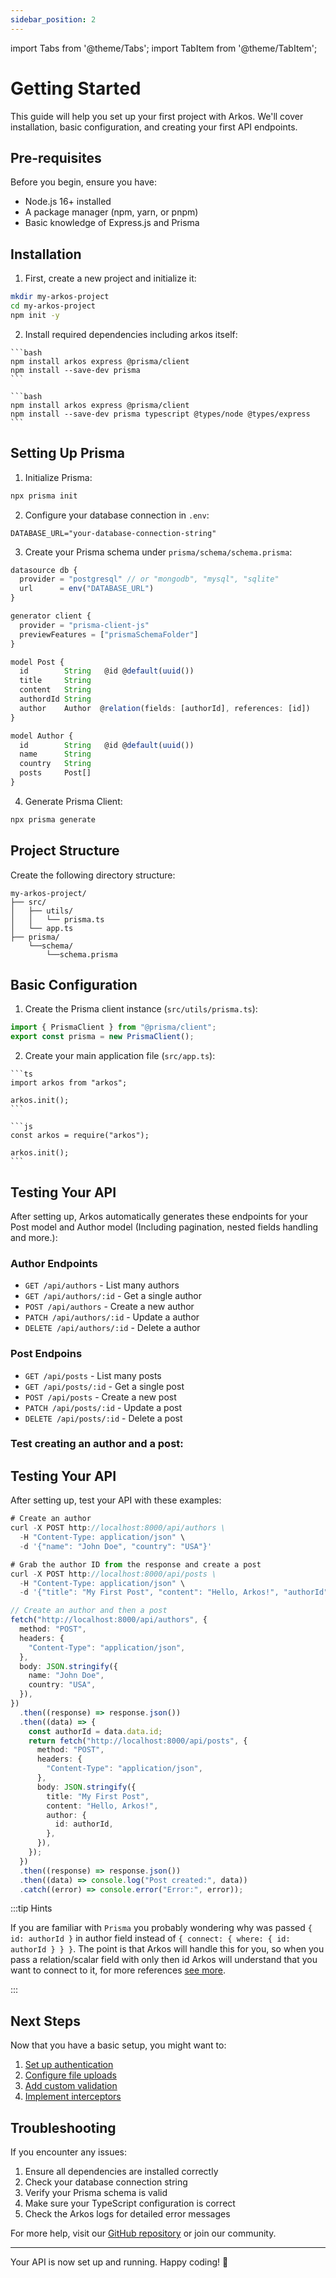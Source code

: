 ```yaml
---
sidebar_position: 2
---
```


import Tabs from '@theme/Tabs';
import TabItem from '@theme/TabItem';

# Getting Started

This guide will help you set up your first project with Arkos. We'll cover installation, basic configuration, and creating your first API endpoints.

## Pre-requisites

Before you begin, ensure you have:

- Node.js 16+ installed
- A package manager (npm, yarn, or pnpm)
- Basic knowledge of Express.js and Prisma

## Installation

1. First, create a new project and initialize it:

```bash
mkdir my-arkos-project
cd my-arkos-project
npm init -y
```

2. Install required dependencies including arkos itself:

<Tabs>
  <TabItem value="js" label="JavaScript" >

    ```bash
    npm install arkos express @prisma/client
    npm install --save-dev prisma
    ```

  </TabItem>
  <TabItem value="ts" label="TypeScript" default>

    ```bash
    npm install arkos express @prisma/client
    npm install --save-dev prisma typescript @types/node @types/express
    ```

  </TabItem>
</Tabs>

## Setting Up Prisma

1. Initialize Prisma:

```bash
npx prisma init
```

2. Configure your database connection in `.env`:

```env
DATABASE_URL="your-database-connection-string"
```

3. Create your Prisma schema under `prisma/schema/schema.prisma`:

```ts
datasource db {
  provider = "postgresql" // or "mongodb", "mysql", "sqlite"
  url      = env("DATABASE_URL")
}

generator client {
  provider = "prisma-client-js"
  previewFeatures = ["prismaSchemaFolder"]
}

model Post {
  id        String   @id @default(uuid())
  title     String
  content   String
  authordId String
  author    Author  @relation(fields: [authorId], references: [id])
}

model Author {
  id        String   @id @default(uuid())
  name      String
  country   String
  posts     Post[]
}
```

4. Generate Prisma Client:

```bash
npx prisma generate
```

## Project Structure

Create the following directory structure:

```
my-arkos-project/
├── src/
│   ├── utils/
│   │   └── prisma.ts
│   └── app.ts
├── prisma/
    └──schema/
        └──schema.prisma
```

## Basic Configuration

1. Create the Prisma client instance (`src/utils/prisma.ts`):

```typescript
import { PrismaClient } from "@prisma/client";
export const prisma = new PrismaClient();
```

2. Create your main application file (`src/app.ts`):

<Tabs>
  <TabItem value="ts" label="TypeScript" default>

    ```ts
    import arkos from "arkos";

    arkos.init();
    ```

  </TabItem>
  <TabItem value="js" label="JavaScript" >

    ```js
    const arkos = require("arkos");

    arkos.init();
    ```

  </TabItem>
</Tabs>

## Testing Your API

After setting up, Arkos automatically generates these endpoints for your Post model and Author model (Including pagination, nested fields handling and more.):

### Author Endpoints

- `GET /api/authors` - List many authors
- `GET /api/authors/:id` - Get a single author
- `POST /api/authors` - Create a new author
- `PATCH /api/authors/:id` - Update a author
- `DELETE /api/authors/:id` - Delete a author

### Post Endpoins

- `GET /api/posts` - List many posts
- `GET /api/posts/:id` - Get a single post
- `POST /api/posts` - Create a new post
- `PATCH /api/posts/:id` - Update a post
- `DELETE /api/posts/:id` - Delete a post

### Test creating an author and a post:

## Testing Your API

After setting up, test your API with these examples:

<Tabs>
  <TabItem value="bash" label="Curl" default>

```ts
# Create an author
curl -X POST http://localhost:8000/api/authors \
  -H "Content-Type: application/json" \
  -d '{"name": "John Doe", "country": "USA"}'

# Grab the author ID from the response and create a post
curl -X POST http://localhost:8000/api/posts \
  -H "Content-Type: application/json" \
  -d '{"title": "My First Post", "content": "Hello, Arkos!", "authorId": "author-id-from-response"}'
```

  </TabItem>
  <TabItem value="js" label="JavaScript & TypeScript">

```ts
// Create an author and then a post
fetch("http://localhost:8000/api/authors", {
  method: "POST",
  headers: {
    "Content-Type": "application/json",
  },
  body: JSON.stringify({
    name: "John Doe",
    country: "USA",
  }),
})
  .then((response) => response.json())
  .then((data) => {
    const authorId = data.data.id;
    return fetch("http://localhost:8000/api/posts", {
      method: "POST",
      headers: {
        "Content-Type": "application/json",
      },
      body: JSON.stringify({
        title: "My First Post",
        content: "Hello, Arkos!",
        author: {
          id: authorId,
        },
      }),
    });
  })
  .then((response) => response.json())
  .then((data) => console.log("Post created:", data))
  .catch((error) => console.error("Error:", error));
```

  </TabItem>
</Tabs>

:::tip Hints

If you are familiar with `Prisma` you probably wondering why was passed `{ id: authorId }` in author field instead of `{ connect: { where: { id: authorId } } }`. The point is that Arkos will handle this for you, so when you pass a relation/scalar field with only then id Arkos will understand that you want to connect to it, for more references [see more](./handling-prisma-relations).

:::

## Next Steps

Now that you have a basic setup, you might want to:

1. [Set up authentication](./setting-auth-and-roles)
2. [Configure file uploads](./file-upload)
3. [Add custom validation](./validation)
4. [Implement interceptors](./interceptors)

## Troubleshooting

If you encounter any issues:

1. Ensure all dependencies are installed correctly
2. Check your database connection string
3. Verify your Prisma schema is valid
4. Make sure your TypeScript configuration is correct
5. Check the Arkos logs for detailed error messages

For more help, visit our [GitHub repository](https://github.com/yourusername/arkos) or join our community.

---

Your API is now set up and running. Happy coding! 🚀
